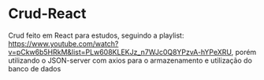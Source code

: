 # Crud-React
Crud feito em React para estudos, seguindo a playlist: https://www.youtube.com/watch?v=pCkw6b5HRkM&list=PLw608KLEKJz_n7WJc0Q8YPzvA-hYPeXRU, porém utilizando o JSON-server com axios para o armazenamento e utilização do banco de dados